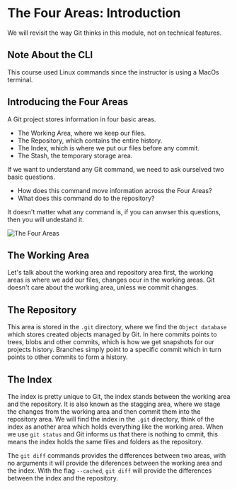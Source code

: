 # The Four Areas: Introduction

We will revisit the way Git thinks in this module, not on technical features. 

## Note About the CLI

This course used Linux commands since the instructor is using a MacOs terminal.

## Introducing the Four Areas

A Git project stores information in four basic areas.

- The Working Area, where we keep our files.
- The Repository, which contains the entire history.
- The Index, which is where we put our files before any commit.
- The Stash, the temporary storage area.

If we want to understand any Git command, we need to ask ourselved two basic questions.

* How does this command move information across the Four Areas?
* What does this command do to the repository?

It doesn't matter what any command is, if you can anwser this questions, then you will undestand it.

![The Four Areas](https://i.imgur.com/XUIbg8q.png)

## The Working Area

Let's talk about the working area and repository area first, the working areas is where we add our files, changes ocur in the working areas. Git doesn't care about the working area, unless we commit changes.

## The Repository

This area is stored in the `.git` directory, where we find the `Object database` which stores created objects managed by Git. In here commits points to trees, blobs and other commits, which is how we get snapshots for our projects history. Branches simply point to a specific commit which in turn points to other commits to form a history.

## The Index

The index is pretty unique to Git, the index stands between the working area and the repository. It is also known as the stagging area, where we stage the changes from the working area and then commit them into the repository area. We will find the index in the `.git` directory, think of the index as another area which holds everything like the working area. When we use `git status` and Git informs us that there is nothing to cmmit, this means the index holds the same files and folders as the repository. 

The `git diff` commands provides the differences between two areas, with no arguments it will provide the diferences between the working area and the index. With the flag `--cached`, `git diff` will provide the differences between the index and the repository.


